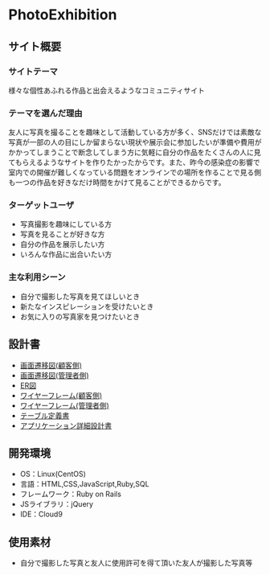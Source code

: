 # PhotoExhibition

## サイト概要

### サイトテーマ
様々な個性あふれる作品と出会えるようなコミュニティサイト

### テーマを選んだ理由
友人に写真を撮ることを趣味として活動している方が多く、SNSだけでは素敵な写真が一部の人の目にしか留まらない現状や展示会に参加したいが準備や費用がかかってしまうことで断念してしまう方に気軽に自分の作品をたくさんの人に見てもらえるようなサイトを作りたかったからです。また、昨今の感染症の影響で室内での開催が難しくなっている問題をオンラインでの場所を作ることで見る側も一つの作品を好きなだけ時間をかけて見ることができるからです。

### ターゲットユーザ
- 写真撮影を趣味にしている方
- 写真を見ることが好きな方
- 自分の作品を展示したい方
- いろんな作品に出合いたい方

### 主な利用シーン
- 自分で撮影した写真を見てほしいとき
- 新たなインスピレーションを受けたいとき
- お気に入りの写真家を見つけたいとき

## 設計書
- [画面遷移図(顧客側)](https://drive.google.com/file/d/1X5miq0CPEyeIIZaiR01PN2n5P_6Hzd6l/view?usp=sharing)
- [画面遷移図(管理者側)](https://drive.google.com/file/d/1rEpz54Ej614E20qf4CetxMuLAfWa-Hf-/view?usp=sharing)
- [ER図](https://drive.google.com/file/d/1165D98rUOL-H_bTJJ5rEYMRxxgZZOX8y/view?usp=sharing)
- [ワイヤーフレーム(顧客側)](https://drive.google.com/file/d/1A0qhH1Pzjz-sdHwCPiSAZbTQxQUSeF8d/view?usp=sharing)
- [ワイヤーフレーム(管理者側)](https://drive.google.com/file/d/1D5jxT-ocPJmDjnJBhebWpvxXHB3k0rje/view?usp=sharing)
- [テーブル定義書](https://docs.google.com/spreadsheets/d/1Nq1pOGwmsaQbaaCApTT-ztqpGjtkxGF6OxQL-m2mOpQ/edit?usp=sharing)
- [アプリケーション詳細設計書](https://docs.google.com/spreadsheets/d/1OHW4JxDyZ9YZ1a3aFkXJj72zGCTd5WA4i9_LvRPX0Xw/edit?usp=sharing)

## 開発環境
- OS：Linux(CentOS)
- 言語：HTML,CSS,JavaScript,Ruby,SQL
- フレームワーク：Ruby on Rails
- JSライブラリ：jQuery
- IDE：Cloud9

## 使用素材
- 自分で撮影した写真と友人に使用許可を得て頂いた友人が撮影した写真等